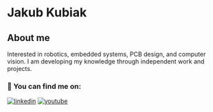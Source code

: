 # Jakub Kubiak


## About me
Interested in robotics, embedded systems, PCB design, and computer vision. I am developing my knowledge through independent work and projects. 

### 🔗 You can find me on:
[![linkedin](https://img.shields.io/badge/linkedin-0A66C2?style=for-the-badge&logo=linkedin&logoColor=white)](https://www.linkedin.com/in/jakub-kubiak/)
[![youtube](https://img.shields.io/badge/youtube-FF0000?style=for-the-badge&logo=youtube&logoColor=white)](https://www.youtube.com/channel/UCR7c1mkmzFJcMMGOacnFflg)

